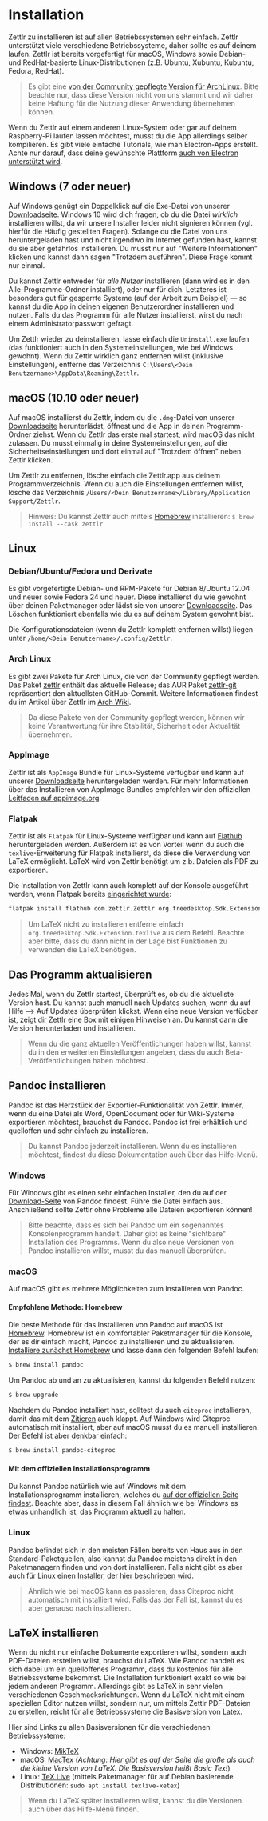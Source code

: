 # Installation

Zettlr zu installieren ist auf allen Betriebssystemen sehr einfach. Zettlr unterstützt viele verschiedene Betriebssysteme, daher sollte es auf deinem laufen. Zettlr ist bereits vorgefertigt für macOS, Windows sowie Debian- und RedHat-basierte Linux-Distributionen (z.B. Ubuntu, Xubuntu, Kubuntu, Fedora, RedHat).

> Es gibt eine [von der Community gepflegte Version für ArchLinux](#arch-linux). Bitte beachte nur, dass diese Version nicht von uns stammt und wir daher keine Haftung für die Nutzung dieser Anwendung übernehmen können.

Wenn du Zettlr auf einem anderen Linux-System oder gar auf deinem Raspberry-Pi laufen lassen möchtest, musst du die App allerdings selber kompilieren. Es gibt viele einfache Tutorials, wie man Electron-Apps erstellt. Achte nur darauf, dass deine gewünschte Plattform [auch von Electron unterstützt wird](https://github.com/electron/electron/blob/master/docs/tutorial/support.md).


## Windows (7 oder neuer)

Auf Windows genügt ein Doppelklick auf die Exe-Datei von unserer [Downloadseite](https://www.zettlr.com/download). Windows 10 wird dich fragen, ob du die Datei _wirklich_ installieren willst, da wir unsere Installer leider nicht signieren können (vgl. hierfür die Häufig gestellten Fragen). Solange du die Datei von uns heruntergeladen hast und nicht irgendwo im Internet gefunden hast, kannst du sie aber gefahrlos installieren. Du musst nur auf "Weitere Informationen" klicken und kannst dann sagen "Trotzdem ausführen". Diese Frage kommt nur einmal.

Du kannst Zettlr entweder für _alle Nutzer_ installieren (dann wird es in den Alle-Programme-Ordner installiert), oder nur für dich. Letzteres ist besonders gut für gesperrte Systeme (auf der Arbeit zum Beispiel) — so kannst du die App in deinen eigenen Benutzerordner installieren und nutzen. Falls du das Programm für alle Nutzer installierst, wirst du nach einem Administratorpasswort gefragt.

Um Zettlr wieder zu deinstallieren, lasse einfach die `Uninstall.exe` laufen (das funktioniert auch in den Systemeinstellungen, wie bei Windows gewohnt). Wenn du Zettlr wirklich ganz entfernen willst (inklusive Einstellungen), entferne das Verzeichnis `C:\Users\<Dein Benutzername>\AppData\Roaming\Zettlr`.

## macOS (10.10 oder neuer)

Auf macOS installierst du Zettlr, indem du die `.dmg`-Datei von unserer [Downloadseite](https://www.zettlr.com/download) herunterlädst, öffnest und die App in deinen Programm-Ordner ziehst. Wenn du Zettlr das erste mal startest, wird macOS das nicht zulassen. Du musst einmalig in deine Systemeinstellungen, auf die Sicherheitseinstellungen und dort einmal auf "Trotzdem öffnen" neben Zettlr klicken.

Um Zettlr zu entfernen, lösche einfach die Zettlr.app aus deinem Programmverzeichnis. Wenn du auch die Einstellungen entfernen willst, lösche das Verzeichnis `/Users/<Dein Benutzername>/Library/Application Support/Zettlr`.

> Hinweis: Du kannst Zettlr auch mittels [Homebrew](https://formulae.brew.sh/cask/zettlr) installieren: `$ brew install --cask zettlr`

## Linux

### Debian/Ubuntu/Fedora und Derivate

Es gibt vorgefertigte Debian- und RPM-Pakete für Debian 8/Ubuntu 12.04 und neuer sowie Fedora 24 und neuer. Diese installierst du wie gewohnt über deinen Paketmanager oder lädst sie von unserer [Downloadseite](https://www.zettlr.com/download). Das Löschen funktioniert ebenfalls wie du es auf deinem System gewohnt bist.

Die Konfigurationsdateien (wenn du Zettlr komplett entfernen willst) liegen unter `/home/<Dein Benutzername>/.config/Zettlr`.

### Arch Linux

Es gibt zwei Pakete für Arch Linux, die von der Community gepflegt werden. Das Paket [zettlr](https://archlinux.org/packages/?name=zettlr) enthält das aktuelle Release; das AUR Paket [zettlr-git](https://aur.archlinux.org/packages/zettlr-git/) repräsentiert den aktuellsten GitHub-Commit. Weitere Informationen findest du im Artikel über Zettlr im [Arch Wiki](https://wiki.archlinux.org/title/Zettlr).

> Da diese Pakete von der Community gepflegt werden, können wir keine Verantwortung für ihre Stabilität, Sicherheit oder Aktualität übernehmen.

### AppImage

Zettlr ist als `AppImage` Bundle für Linux-Systeme verfügbar und kann auf unserer [Downloadseite](https://www.zettlr.com/download) heruntergeladen werden. Für mehr Informationen über das Installieren von AppImage Bundles empfehlen wir den offiziellen [Leitfaden auf appimage.org](https://appimage.org/).

### Flatpak

Zettlr ist als `Flatpak` für Linux-Systeme verfügbar und kann auf [Flathub](https://flathub.org/apps/com.zettlr.Zettlr) heruntergeladen werden. Außerdem ist es von Vorteil wenn du auch die `texlive`-Erweiterung für Flatpak installierst, da diese die Verwendung von LaTeX ermöglicht. LaTeX wird von Zettlr benötigt um z.b. Dateien als PDF zu exportieren.

Die Installation von Zettlr kann auch komplett auf der Konsole ausgeführt werden, wenn Flatpak bereits [eingerichtet wurde](https://flathub.org/setup):

```bash
flatpak install flathub com.zettlr.Zettlr org.freedesktop.Sdk.Extension.texlive
```
> Um LaTeX nicht zu installieren entferne einfach `org.freedesktop.Sdk.Extension.texlive` aus dem Befehl. Beachte aber bitte, dass du dann nicht in der Lage bist Funktionen zu verwenden die LaTeX benötigen.


## Das Programm aktualisieren

Jedes Mal, wenn du Zettlr startest, überprüft es, ob du die aktuellste Version hast. Du kannst auch manuell nach Updates suchen, wenn du auf Hilfe --> Auf Updates überprüfen klickst. Wenn eine neue Version verfügbar ist, zeigt dir Zettlr eine Box mit einigen Hinweisen an. Du kannst dann die Version herunterladen und installieren.

> Wenn du die ganz aktuellen Veröffentlichungen haben willst, kannst du in den erweiterten Einstellungen angeben, dass du auch Beta-Veröffentlichungen haben möchtest.

## Pandoc installieren

Pandoc ist das Herzstück der Exportier-Funktionalität von Zettlr. Immer, wenn du eine Datei als Word, OpenDocument oder für Wiki-Systeme exportieren möchtest, brauchst du Pandoc. Pandoc ist frei erhältlich und quelloffen und sehr einfach zu installieren.

> Du kannst Pandoc jederzeit installieren. Wenn du es installieren möchtest, findest du diese Dokumentation auch über das Hilfe-Menü.

### Windows

Für Windows gibt es einen sehr einfachen Installer, den du auf der [Download-Seite](https://github.com/jgm/pandoc/releases/latest) von Pandoc findest. Führe die Datei einfach aus. Anschließend sollte Zettlr ohne Probleme alle Dateien exportieren können!

> Bitte beachte, dass es sich bei Pandoc um ein sogenanntes Konsolenprogramm handelt. Daher gibt es keine "sichtbare" Installation des Programms. Wenn du also neue Versionen von Pandoc installieren willst, musst du das manuell überprüfen.

### macOS

Auf macOS gibt es mehrere Möglichkeiten zum Installieren von Pandoc.

#### Empfohlene Methode: Homebrew

Die beste Methode für das Installieren von Pandoc auf macOS ist [Homebrew](https://brew.sh/). Homebrew ist ein komfortabler Paketmanager für die Konsole, der es dir einfach macht, Pandoc zu installieren und zu aktualisieren. [Installiere zunächst Homebrew](https://brew.sh/) und lasse dann den folgenden Befehl laufen:

```bash
$ brew install pandoc
```

Um Pandoc ab und an zu aktualisieren, kannst du folgenden Befehl nutzen:

```bash
$ brew upgrade
```

Nachdem du Pandoc installiert hast, solltest du auch `citeproc` installieren, damit das mit dem [Zitieren](academic/citations.md) auch klappt. Auf Windows wird Citeproc automatisch mit installiert, aber auf macOS musst du es manuell installieren. Der Befehl ist aber denkbar einfach:

```bash
$ brew install pandoc-citeproc
```

#### Mit dem offiziellen Installationsprogramm

Du kannst Pandoc natürlich wie auf Windows mit dem Installationsprogramm installieren, welches du [auf der offiziellen Seite findest](https://github.com/jgm/pandoc/releases/latest). Beachte aber, dass in diesem Fall ähnlich wie bei Windows es etwas unhandlich ist, das Programm aktuell zu halten.

### Linux

Pandoc befindet sich in den meisten Fällen bereits von Haus aus in den Standard-Paketquellen, also kannst du Pandoc meistens direkt in den Paketmanagern finden und von dort installieren. Falls nicht gibt es aber auch für Linux einen [Installer](https://github.com/jgm/pandoc/releases/latest), der [hier beschrieben wird](https://pandoc.org/installing.html).

> Ähnlich wie bei macOS kann es passieren, dass Citeproc nicht automatisch mit installiert wird. Falls das der Fall ist, kannst du es aber genauso nach installieren.

## LaTeX installieren

Wenn du nicht nur einfache Dokumente exportieren willst, sondern auch PDF-Dateien erstellen willst, brauchst du LaTeX. Wie Pandoc handelt es sich dabei um ein quelloffenes Programm, dass du kostenlos für alle Betriebssysteme bekommst. Die Installation funktioniert exakt so wie bei jedem anderen Programm. Allerdings gibt es LaTeX in sehr vielen verschiedenen Geschmacksrichtungen. Wenn du LaTeX nicht mit einem speziellen Editor nutzen willst, sondern nur, um mittels Zettlr PDF-Dateien zu erstellen, reicht für alle Betriebssysteme die Basisversion von Latex.

Hier sind Links zu allen Basisversionen für die verschiedenen Betriebssysteme:

- Windows: [MikTeX](https://miktex.org/download)
- macOS: [MacTex](https://www.tug.org/mactex/morepackages.html) (_Achtung: Hier gibt es auf der Seite die große als auch die kleine Version von LaTeX. Die Basisversion heißt Basic Tex!_)
- Linux: [TeX Live](https://www.tug.org/texlive/) (mittels Paketmanager für auf Debian basierende Distributionen: `sudo apt install texlive-xetex`)

> Wenn du LaTeX später installieren willst, kannst du die Versionen auch über das Hilfe-Menü finden.
